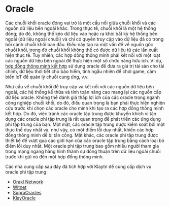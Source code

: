 # Oracle

Các chuỗi khối oracle đóng vai trò là một cầu nối giữa chuỗi khối và các nguồn dữ liệu bên ngoài khác. Trong thực tế, chuỗi khối là một hệ thống đóng; do đó, không thể kéo dữ liệu vào hoặc ra khỏi bất kỳ hệ thống bên ngoài (dữ liệu ngoài chuỗi) và chỉ có quyền truy cập vào dữ liệu đã có trong bối cảnh chuỗi khối ban đầu. Điều này tạo ra một vấn đề về nguồn gốc chuỗi khối, trong đó chuỗi khối không thể có được dữ liệu từ các lần xuất hiện thực tế. Tuy nhiên, các hợp đồng thông minh phải kết nối với một loạt các nguồn dữ liệu bên ngoài để thực hiện một số chức năng hữu ích. Ví dụ, [hợp đồng thông minh kết hợp](https://chain.link/education-hub/hybrid-smart-contracts) sử dụng oracle để đưa ra giá trị tài sản cho tài chính, dữ liệu thời tiết cho bảo hiểm, tính ngẫu nhiên để chơi game, cảm biến IoT để quản lý chuỗi cung ứng, v.v.

Như cầu về chuỗi khối để truy cập và kết nối với các nguồn dữ liệu bên ngoài, các hệ thống kế thừa và tính toán nâng cao mang lại các nguồn cấp dữ liệu oracle. Không thể đánh giá thấp lợi ích của các oracle trong ngành công nghiệp chuỗi khối, do đó, điều quan trọng là bạn phải thực hiện nghiên cứu trước khi chọn các oracle cho mình khi tạo ra các hợp đồng thông minh kết hợp. Do đó, việc tránh các oracle tập trung được khuyến khích vì tận dụng các oracle phi tập trung là rất quan trọng để phát triển các ứng dụng phi tập trung của bạn. Một mặt, các oracle tập trung được kiểm soát bởi một thực thể duy nhất và, như vậy, có một điểm lỗi duy nhất, khiến các hợp đồng thông minh dễ bị tấn công. Mặt khác, các oracle phi tập trung được thiết kế để vượt qua các giới hạn của các oracle tập trung bằng cách loại bỏ điểm lỗi duy nhất. Một oracle phi tập trung bao gồm nhiều người tham gia trong mạng ngang hàng hình thành sự đồng thuận trên dữ liệu ngoài chuỗi trước khi gửi nó đến một hợp đồng thông minh.

Các nhà cung cấp sau đây đã tích hợp với Klaytn để cung cấp dịch vụ oracle phi tập trung:

- [Orakl Network](https://docs.orakl.network/docs/developers-guide/readme)
- [Witnet](https://docs.witnet.io/)
- [SupraOracles](https://supraoracles.com/docs/overview)
- [KlayOracle](https://klayoracle.gitbook.io/v1.0.0/)